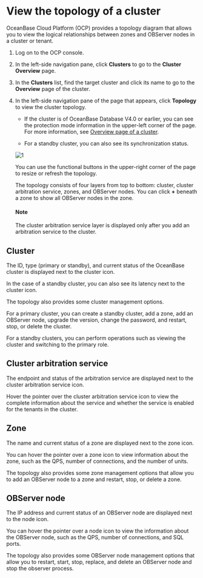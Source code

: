 # View the topology of a cluster

OceanBase Cloud Platform (OCP) provides a topology diagram that allows you to view the logical relationships between zones and OBServer nodes in a cluster or tenant.

1. Log on to the OCP console.

2. In the left-side navigation pane, click **Clusters** to go to the **Cluster Overview** page.

3. In the **Clusters** list, find the target cluster and click its name to go to the **Overview** page of the cluster.

4. In the left-side navigation pane of the page that appears, click **Topology** to view the cluster topology.

   * If the cluster is of OceanBase Database V4.0 or earlier, you can see the protection mode information in the upper-left corner of the page. For more information, see [Overview page of a cluster](300.manage-a-cluster/200.overview-of-the-cluster-details-page.md).

   * For a standby cluster, you can also see its synchronization status.

   ![1](https://obbusiness-private.oss-cn-shanghai.aliyuncs.com/doc/img/ocp/410/%E9%9B%86%E7%BE%A4%E6%8B%93%E6%89%91%E5%9B%BE-1.png)

   You can use the functional buttons in the upper-right corner of the page to resize or refresh the topology.

   The topology consists of four layers from top to bottom: cluster, cluster arbitration service, zones, and OBServer nodes. You can click **+** beneath a zone to show all OBServer nodes in the zone.

   <main id="notice" type='explain'>
   <h4>Note</h4>
   <p><b></b>The cluster arbitration service layer is displayed only after you add an arbitration service to the cluster. </p>
   </main>

## Cluster

The ID, type (primary or standby), and current status of the OceanBase cluster is displayed next to the cluster icon.

In the case of a standby cluster, you can also see its latency next to the cluster icon.

The topology also provides some cluster management options.

For a primary cluster, you can create a standby cluster, add a zone, add an OBServer node, upgrade the version, change the password, and restart, stop, or delete the cluster.

For a standby clusters, you can perform operations such as viewing the cluster and switching to the primary role.

## Cluster arbitration service

The endpoint and status of the arbitration service are displayed next to the cluster arbitration service icon.

Hover the pointer over the cluster arbitration service icon to view the complete information about the service and whether the service is enabled for the tenants in the cluster.

## Zone

The name and current status of a zone are displayed next to the zone icon.

You can hover the pointer over a zone icon to view information about the zone, such as the QPS, number of connections, and the number of units.

The topology also provides some zone management options that allow you to add an OBServer node to a zone and restart, stop, or delete a zone.

## OBServer node

The IP address and current status of an OBServer node are displayed next to the node icon.

You can hover the pointer over a node icon to view the information about the OBServer node, such as the QPS, number of connections, and SQL ports.

The topology also provides some OBServer node management options that allow you to restart, start, stop, replace, and delete an OBServer node and stop the observer process.
